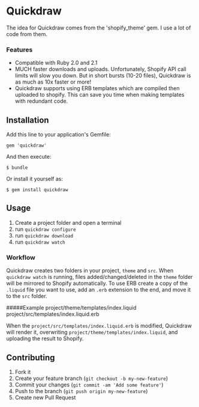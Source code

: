 # Quickdraw

The idea for Quickdraw comes from the 'shopify_theme' gem. I use a lot of code from them.

### Features

- Compatible with Ruby 2.0 and 2.1
- MUCH faster downloads and uploads. Unfortunately, Shopify API call limits will slow you down. But in short bursts (10-20 files), Quickdraw is as much as 10x faster or more!
- Quickdraw supports using ERB templates which are compiled then uploaded to shopify. This can save you time when making templates with redundant code.

## Installation

Add this line to your application's Gemfile:

    gem 'quickdraw'

And then execute:

    $ bundle

Or install it yourself as:

    $ gem install quickdraw

## Usage

1. Create a project folder and open a terminal
2. run ````quickdraw configure````
3. run ````quickdraw download````
4. run ````quickdraw watch````

### Workflow

Quickdraw creates two folders in your project, ````theme```` and ````src````.
When ````quickdraw watch```` is running, files added/changed/deleted in the ````theme```` folder will be mirrored to Shopify automatically.
To use ERB create a copy of the ````.liquid```` file you want to use, add an ````.erb```` extension to the end, and move it to the ````src```` folder.

#####Example
    project/theme/templates/index.liquid
    project/src/templates/index.liquid.erb

When the ````project/src/templates/index.liquid.erb```` is modified, Quickdraw will render it, overwriting ````project/theme/templates/index.liquid````, and uploading the result to Shopify.

## Contributing

1. Fork it
2. Create your feature branch (`git checkout -b my-new-feature`)
3. Commit your changes (`git commit -am 'Add some feature'`)
4. Push to the branch (`git push origin my-new-feature`)
5. Create new Pull Request
